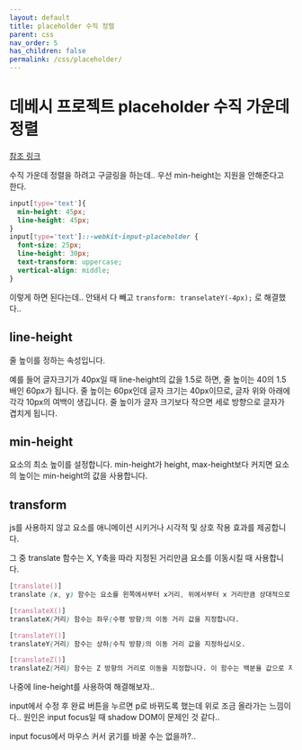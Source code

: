 ```yaml
---
layout: default
title: placeholder 수직 정렬
parent: css
nav_order: 5
has_children: false
permalink: /css/placeholder/
---
```


# 데베시 프로젝트 placeholder 수직 가운데 정렬

[참조 링크](https://css-tricks.com/almanac/selectors/p/placeholder/)

수직 가운데 정렬을 하려고 구글링을 하는데.. 우선 min-height는 지원을 안해준다고 한다.

``` css
input[type='text']{
  min-height: 45px;
  line-height: 45px;
}
input[type='text']::-webkit-input-placeholder {
  font-size: 25px;
  line-height: 30px;
  text-transform: uppercase;
  vertical-align: middle;
}
```
이렇게 하면 된다는데.. 안돼서 다 빼고 `transform: transelateY(-4px);`
로 해결했다..

## line-height
줄 높이를 정하는 속성입니다.

예를 들어 글자크기가 40px일 때 line-height의 값을 1.5로 하면, 줄 높이는 40의 1.5배인 60px가 됩니다. 줄 높이는 60px인데 글자 크기는 40px이므로, 글자 위와 아래에 각각 10px의 여백이 생깁니다. 줄 높이가 글자 크기보다 작으면 세로 방향으로 글자가 겹치게 됩니다.

## min-height
요소의 최소 높이를 설정합니다. min-height가 height, max-height보다 커지면 요소의 높이는 min-height의 값을 사용합니다.

## transform
js를 사용하지 않고 요소를 애니메이션 시키거나 시각적 및 상호 작용 효과를 제공합니다.

그 중 translate 함수는 X, Y축을 따라 지정된 거리만큼 요소를 이동시킬 때 사용합니다.

``` css
[translate()]
translate (x, y) 함수는 요소를 왼쪽에서부터 x거리, 위에서부터 x 거리만큼 상대적으로 위치를 정하거나, 이동 및 재배치를 지정합니다. Y 방향의 거리는 생략할 수 있지만, 이 경우의 Y방향의 거리는 "0"이 됩니다.

[translateX()]
translateX(거리) 함수는 좌우(수평 방향)의 이동 거리 값을 지정합니다.

[translateY()]
translateY(거리) 함수는 상하(수직 방향)의 이동 거리 값을 지정하십시오.

[translateZ()]
translateZ(거리) 함수는 Z 방향의 거리로 이동을 지정합니다. 이 함수는 백분율 값으로 지정할 수 없습니다. 백분율로 값을 지정해도 "0"이 됩니다.
```

나중에 line-height를 사용하여 해결해보자..

input에서 수정 후 완료 버튼을 누르면 p로 바뀌도록 했는데 위로 조금 올라가는 느낌이다.. 원인은 input focus일 때 shadow DOM이 문제인 것 같다..

input focus에서 마우스 커서 굵기를 바꿀 수는 없을까?..